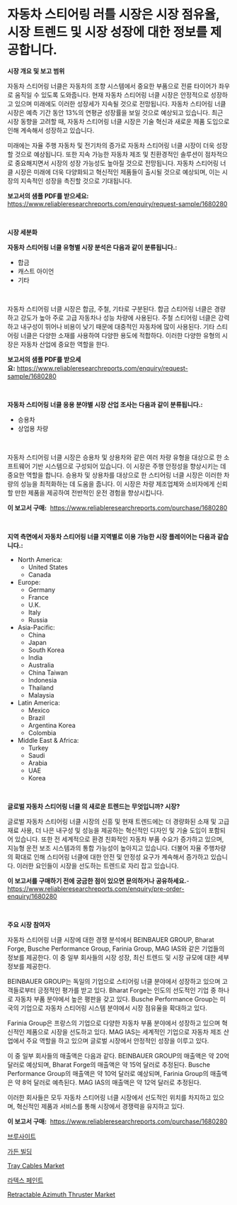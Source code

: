 <p><h1>자동차 스티어링 러틀 시장은 시장 점유율, 시장 트렌드 및 시장 성장에 대한 정보를 제공합니다.</h1></p><p><strong>시장 개요 및 보고 범위</strong></p>
<p><p>자동차 스티어링 너클은 자동차의 조향 시스템에서 중요한 부품으로 전륜 타이어가 좌우로 움직일 수 있도록 도와줍니다. 현재 자동차 스티어링 너클 시장은 안정적으로 성장하고 있으며 미래에도 이러한 성장세가 지속될 것으로 전망됩니다. 자동차 스티어링 너클 시장은 예측 기간 동안 13%의 연평균 성장률을 보일 것으로 예상되고 있습니다. 최근 시장 동향을 고려할 때, 자동차 스티어링 너클 시장은 기술 혁신과 새로운 제품 도입으로 인해 계속해서 성장하고 있습니다.</p><p>미래에는 자율 주행 자동차 및 전기차의 증가로 자동차 스티어링 너클 시장이 더욱 성장할 것으로 예상됩니다. 또한 지속 가능한 자동차 제조 및 친환경적인 솔루션이 점차적으로 중요해지면서 시장의 성장 가능성도 높아질 것으로 전망됩니다. 자동차 스티어링 너클 시장은 미래에 더욱 다양화되고 혁신적인 제품들이 출시될 것으로 예상되며, 이는 시장의 지속적인 성장을 촉진할 것으로 기대됩니다.</p></p>
<p><strong>보고서의 샘플 PDF를 받으세요:</strong> <a href="https://www.reliableresearchreports.com/enquiry/request-sample/1680280">https://www.reliableresearchreports.com/enquiry/request-sample/1680280</a></p>
<p>&nbsp;</p>
<p><strong>시장 세분화</strong></p>
<p><strong>자동차 스티어링 너클 유형별 시장 분석은 다음과 같이 분류됩니다.:</strong></p>
<p><ul><li>합금</li><li>캐스트 아이언</li><li>기타</li></ul></p>
<p>&nbsp;</p>
<p><p>자동차 스티어링 너클 시장은 합금, 주철, 기타로 구분된다. 합금 스티어링 너클은 경량하고 강도가 높아 주로 고급 자동차나 성능 차량에 사용된다. 주철 스티어링 너클은 강력하고 내구성이 뛰어나 비용이 낮기 때문에 대중적인 자동차에 많이 사용된다. 기타 스티어링 너클은 다양한 소재를 사용하여 다양한 용도에 적합하다. 이러한 다양한 유형의 시장은 자동차 산업에 중요한 역할을 한다.</p></p>
<p><strong>보고서의 샘플 PDF를 받으세요:</strong>&nbsp;<a href="https://www.reliableresearchreports.com/enquiry/request-sample/1680280">https://www.reliableresearchreports.com/enquiry/request-sample/1680280</a></p>
<p>&nbsp;</p>
<p><strong> 자동차 스티어링 너클 응용 분야별 시장 산업 조사는 다음과 같이 분류됩니다.:</strong></p>
<p><ul><li>승용차</li><li>상업용 차량</li></ul></p>
<p>&nbsp;</p>
<p><p>자동차 스티어링 너클 시장은 승용차 및 상용차와 같은 여러 차량 유형을 대상으로 한 소프트웨어 기반 시스템으로 구성되어 있습니다. 이 시장은 주행 안정성을 향상시키는 데 중요한 역할을 합니다. 승용차 및 상용차를 대상으로 한 스티어링 너클 시장은 이러한 차량의 성능을 최적화하는 데 도움을 줍니다. 이 시장은 차량 제조업체와 소비자에게 신뢰할 만한 제품을 제공하여 전반적인 운전 경험을 향상시킵니다.</p></p>
<p><strong>이 보고서 구매:</strong>&nbsp; <a href="https://www.reliableresearchreports.com/purchase/1680280">https://www.reliableresearchreports.com/purchase/1680280</a></p>
<p>&nbsp;</p>
<p><strong>지역 측면에서 자동차 스티어링 너클 지역별로 이용 가능한 시장 플레이어는 다음과 같습니다.:</strong></p>
<p><ul>
    <li>
        North America:
        <ul>
            <li>United States</li>
            <li>Canada</li>
        </ul>
    </li>
    <li>
        Europe:
        <ul>
            <li>Germany</li>
            <li>France</li>
            <li>U.K.</li>
            <li>Italy</li>
            <li>Russia</li>
        </ul>
    </li>
    <li>
        Asia-Pacific:
        <ul>
            <li>China</li>
            <li>Japan</li>
            <li>South Korea</li>
            <li>India</li>
            <li>Australia</li>
            <li>China Taiwan</li>
            <li>Indonesia</li>
            <li>Thailand</li>
            <li>Malaysia</li>
        </ul>
    </li>
    <li>
        Latin America:
        <ul>
            <li>Mexico</li>
            <li>Brazil</li>
            <li>Argentina Korea</li>
            <li>Colombia</li>
        </ul>
    </li>
    <li>
        Middle East & Africa:
        <ul>
            <li>Turkey</li>
            <li>Saudi</li>
            <li>Arabia</li>
            <li>UAE</li>
            <li>Korea</li>
        </ul>
    </li>
    </ul></p>
<p>&nbsp;</p>
<p><strong>글로벌 자동차 스티어링 너클 의 새로운 트렌드는 무엇입니까? 시장?</strong></p>
<p><p>글로벌 자동차 스티어링 너클 시장의 신흥 및 현재 트렌드에는 더 경량화된 소재 및 고급 재료 사용, 더 나은 내구성 및 성능을 제공하는 혁신적인 디자인 및 기술 도입이 포함되어 있습니다. 또한 전 세계적으로 환경 친화적인 자동차 부품 수요가 증가하고 있으며, 지능형 운전 보조 시스템과의 통합 가능성이 높아지고 있습니다. 더불어 자율 주행차량의 확대로 인해 스티어링 너클에 대한 안전 및 안정성 요구가 계속해서 증가하고 있습니다. 이러한 요인들이 시장을 선도하는 트렌드로 자리 잡고 있습니다.</p></p>
<p><strong>이 보고서를 구매하기 전에 궁금한 점이 있으면 문의하거나 공유하세요.</strong>- <a href="https://www.reliableresearchreports.com/enquiry/pre-order-enquiry/1680280">https://www.reliableresearchreports.com/enquiry/pre-order-enquiry/1680280</a></p>
<p>&nbsp;</p>
<p><strong>주요 시장 참여자</strong></p>
<p><p>자동차 스티어링 너클 시장에 대한 경쟁 분석에서 BEINBAUER GROUP, Bharat Forge, Busche Performance Group, Farinia Group, MAG IAS와 같은 기업들의 정보를 제공한다. 이 중 일부 회사들의 시장 성장, 최신 트렌드 및 시장 규모에 대한 세부 정보를 제공한다.</p><p>BEINBAUER GROUP는 독일의 기업으로 스티어링 너클 분야에서 성장하고 있으며 고객들로부터 긍정적인 평가를 받고 있다. Bharat Forge는 인도의 선도적인 기업 중 하나로 자동차 부품 분야에서 높은 평판을 갖고 있다. Busche Performance Group는 미국의 기업으로 자동차 스티어링 시스템 분야에서 시장 점유율을 확대하고 있다. </p><p>Farinia Group은 프랑스의 기업으로 다양한 자동차 부품 분야에서 성장하고 있으며 혁신적인 제품으로 시장을 선도하고 있다. MAG IAS는 세계적인 기업으로 자동차 제조 산업에서 주요 역할을 하고 있으며 글로벌 시장에서 안정적인 성장을 이루고 있다.</p><p>이 중 일부 회사들의 매출액은 다음과 같다. BEINBAUER GROUP의 매출액은 약 20억 달러로 예상되며, Bharat Forge의 매출액은 약 15억 달러로 추정된다. Busche Performance Group의 매출액은 약 10억 달러로 예상되며, Farinia Group의 매출액은 약 8억 달러로 예측된다. MAG IAS의 매출액은 약 12억 달러로 추정된다.</p><p>이러한 회사들은 모두 자동차 스티어링 너클 시장에서 선도적인 위치를 차지하고 있으며, 혁신적인 제품과 서비스를 통해 시장에서 경쟁력을 유지하고 있다.</p></p>
<p><strong>이 보고서 구매:</strong>&nbsp;&nbsp;<a href="https://www.reliableresearchreports.com/purchase/1680280">https://www.reliableresearchreports.com/purchase/1680280</a></p>
<p><p><a href="https://github.com/trmesnao7959541/Market-Research-Report-List-1/blob/main/5669260192052.md">브루사이트</a></p><p><a href="https://medium.com/@ishacian.georges/%EC%A0%95%EC%9B%90-%EA%B1%B4%EB%AC%BC-%EC%8B%9C%EC%9E%A5-%EA%B7%9C%EB%AA%A8-%EC%8B%9C%EC%9E%A5-%EC%A0%84%EB%A7%9D-%EB%B0%8F-%EC%8B%9C%EC%9E%A5-%EC%98%88%EC%B8%A1-2024%EB%85%84%EB%B6%80%ED%84%B0-2031%EB%85%84%EA%B9%8C%EC%A7%80-6fec5ef19e69">가든 빌딩</a></p><p><a href="https://issuu.com/reportprime-2/docs/tray-cables-market-size-2030.pptx">Tray Cables Market</a></p><p><a href="https://github.com/vsn7qpua81q/Market-Research-Report-List-1/blob/main/1081417192053.md">라텍스 페인트</a></p><p><a href="https://issuu.com/reportprime-2/docs/retractable-azimuth-thruster-market-size-2030.pptx">Retractable Azimuth Thruster Market</a></p></p>
